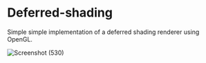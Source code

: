 # Deferred-shading
 Simple simple implementation of a deferred shading renderer using OpenGL.
 
 
 
 
![Screenshot (530)](https://user-images.githubusercontent.com/79087129/194526120-ee8066e1-58e4-47d0-8561-b582b4e02ef6.png)
